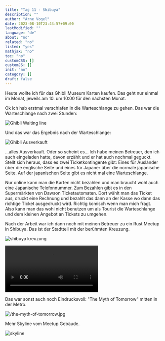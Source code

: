 ```yaml
---
title: "Tag 11 - Shibuya"
description: ""
author: "Arne Vogel"
date: 2023-08-10T23:43:57+09:00
lastModified: ""
language: "de"
about: "no"
related: "no"
listed: "yes"
mathjax: "no"
toc: "no"
customCSS: []
customJS: []
init: "no"
category: []
draft: false
---
```


Heute wollte ich für das Ghibli Museum Karten kaufen.
Das geht nur einmal im Monat, jeweils am 10. um 10:00 für den nächsten Monat.

Ok ich hab erstmal verschlafen in die Warteschlange zu gehen.
Das war die Warteschlange nach zwei Stunden:

![Ghibli Waiting line](ghibli_wait.png)

Und das war das Ergebnis nach der Warteschlange:

![Ghibli Ausverkauft](ghibli_sold_out.png)

...alles Ausverkauft.
Oder so scheint es...
Ich habe meinen Betreuer, den ich auch eingeladen hatte, davon erzählt und er hat auch nochmal geguckt.
Stellt sich heraus, dass es zwei Ticketkontingente gibt: Eines für Ausländer über die englische Seite und eines für Japaner über die normale japanische Seite.
Auf der japanischen Seite gibt es nicht mal eine Warteschlange.

Nur online kann man die Karten nicht bezahlen und man braucht wohl auch eine Japanische Telefonnummer.
Zum Bezahlen gibt es in den Supermärkten von Dawson Ticketautomaten.
Dort wählt man das Ticket aus, druckt eine Rechnung und bezahlt das dann an der Kasse wo dann das richtige Ticket ausgedruckt wird.
Richtig komisch wenn man mich fragt.
Also kann man das wohl nicht benutzen um als Tourist die Warteschlange und dem kleinen Angebot an Tickets zu umgehen.

Nach der Arbeit war ich dann noch mit meinen Betreuer zu ein Rust Meetup in Shibuya.
Das ist der Stadtteil mit der berühmten Kreuzung.

![shibuya kreuzung](shibuya.jpg)

<video controls src="shibuya.mp4"></video>

Das war sonst auch noch Eindrucksvoll: "The Myth of Tomorrow" mitten in der Metro.

![/the-myth-of-tomorrow.jpg](the-myth-of-tomorrow.jpg)

Mehr Skyline vom Meetup Gebäude.

![skyline](skyline.jpg)
